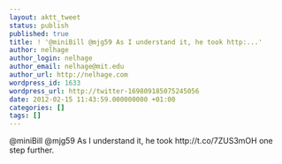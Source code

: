```yaml
---
layout: aktt_tweet
status: publish
published: true
title: ! '@miniBill @mjg59 As I understand it, he took http:...'
author: nelhage
author_login: nelhage
author_email: nelhage@mit.edu
author_url: http://nelhage.com
wordpress_id: 1633
wordpress_url: http://twitter-169809185075245056
date: 2012-02-15 11:43:59.000000000 +01:00
categories: []
tags: []
---
```

@miniBill @mjg59 As I understand it, he took http:&#47;&#47;t.co&#47;7ZUS3mOH one step further.
